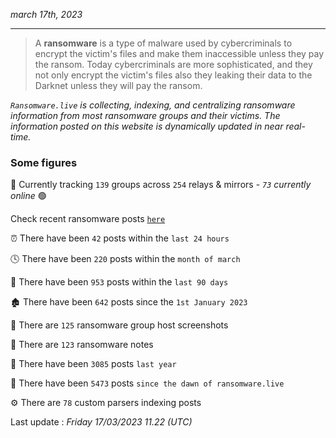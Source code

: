 _march 17th, 2023_

---

> A **ransomware** is a type of malware used by cybercriminals to encrypt the victim's files and make them inaccessible unless they pay the ransom. Today cybercriminals are more sophisticated, and they not only encrypt the victim's files also they leaking their data to the Darknet unless they will pay the ransom.


_`Ransomware.live` is collecting, indexing, and centralizing ransomware information from most ransomware groups and their victims. The information posted on this website is dynamically updated in near real-time._

### Some figures 

🔎 Currently tracking `139` groups across `254` relays & mirrors - _`73` currently online_ 🟢

Check recent ransomware posts [`here`](recentposts.md)


⏰ There have been `42` posts within the `last 24 hours`

🕓 There have been `220` posts within the `month of march`

📅 There have been `953` posts within the `last 90 days`

🏚 There have been `642` posts since the `1st January 2023`

📸 There are `125` ransomware group host screenshots

📝 There are `123` ransomware notes

🚀 There have been `3085` posts `last year`

🐣 There have been `5473` posts `since the dawn of ransomware.live`

⚙️ There are `78` custom parsers indexing posts



Last update : _Friday 17/03/2023 11.22 (UTC)_

